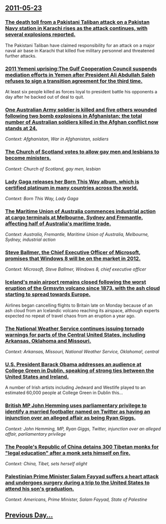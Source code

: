 ## [2011-05-23](/news/2011/05/23/index.md)

### [The death toll from a Pakistani Taliban attack on a Pakistan Navy station in Karachi rises as the attack continues, with several explosions reported. ](/news/2011/05/23/the-death-toll-from-a-pakistani-taliban-attack-on-a-pakistan-navy-station-in-karachi-rises-as-the-attack-continues-with-several-explosions.md)
The Pakistani Taliban have claimed responsibility for an attack on a major naval air base in Karachi that killed five military personnel and threatened further attacks. 

### [2011 Yemeni uprising:The Gulf Cooperation Council suspends mediation efforts in Yemen after President Ali Abdullah Saleh refuses to sign a transition agreement for the third time. ](/news/2011/05/23/2011-yemeni-uprising-the-gulf-cooperation-council-suspends-mediation-efforts-in-yemen-after-president-ali-abdullah-saleh-refuses-to-sign-a-t.md)
At least six people killed as forces loyal to president battle his opponents a day after he backed out of deal to quit.

### [One Australian Army soldier is killed and five others wounded following two bomb explosions in Afghanistan; the total number of Australian soldiers killed in the Afghan conflict now stands at 24. ](/news/2011/05/23/one-australian-army-soldier-is-killed-and-five-others-wounded-following-two-bomb-explosions-in-afghanistan-the-total-number-of-australian-s.md)
_Context: Afghanistan, War in Afghanistan, soldiers_

### [The Church of Scotland votes to allow gay men and lesbians to become ministers. ](/news/2011/05/23/the-church-of-scotland-votes-to-allow-gay-men-and-lesbians-to-become-ministers.md)
_Context: Church of Scotland, gay men, lesbian_

### [Lady Gaga releases her Born This Way album, which is certified platinum in many countries across the world.](/news/2011/05/23/lady-gaga-releases-her-born-this-way-album-which-is-certified-platinum-in-many-countries-across-the-world.md)
_Context: Born This Way, Lady Gaga_

### [The Maritime Union of Australia commences industrial action at cargo terminals at Melbourne, Sydney and Fremantle, affecting half of Australia's maritime trade. ](/news/2011/05/23/the-maritime-union-of-australia-commences-industrial-action-at-cargo-terminals-at-melbourne-sydney-and-fremantle-affecting-half-of-austral.md)
_Context: Australia, Fremantle, Maritime Union of Australia, Melbourne, Sydney, industrial action_

### [Steve Ballmer, the Chief Executive Officer of Microsoft, promises that Windows 8 will be on the market in 2012. ](/news/2011/05/23/steve-ballmer-the-chief-executive-officer-of-microsoft-promises-that-windows-8-will-be-on-the-market-in-2012.md)
_Context: Microsoft, Steve Ballmer, Windows 8, chief executive officer_

### [Iceland's main airport remains closed following the worst eruption of the Grmsvtn volcano since 1873, with the ash cloud starting to spread towards Europe. ](/news/2011/05/23/iceland-s-main-airport-remains-closed-following-the-worst-eruption-of-the-grimsvotn-volcano-since-1873-with-the-ash-cloud-starting-to-sprea.md)
Airlines began cancelling flights to Britain late on Monday because of an ash cloud from an Icelandic volcano reaching its airspace, although experts expected no repeat of travel chaos from an eruption a year ago.

### [The National Weather Service continues issuing tornado warnings for parts of the Central United States, including Arkansas, Oklahoma and Missouri. ](/news/2011/05/23/the-national-weather-service-continues-issuing-tornado-warnings-for-parts-of-the-central-united-states-including-arkansas-oklahoma-and-mis.md)
_Context: Arkansas, Missouri, National Weather Service, Oklahoma!, central_

### [U.S. President Barack Obama addresses an audience at College Green in Dublin, speaking of strong ties between the United States and Ireland. ](/news/2011/05/23/u-s-president-barack-obama-addresses-an-audience-at-college-green-in-dublin-speaking-of-strong-ties-between-the-united-states-and-ireland.md)
A number of Irish artists including Jedward and Westlife played to an estimated 60,000 people at College Green in Dublin this&hellip;

### [British MP John Hemming uses parliamentary privilege to identify a married footballer named on Twitter as having an injunction over an alleged affair as being Ryan Giggs. ](/news/2011/05/23/british-mp-john-hemming-uses-parliamentary-privilege-to-identify-a-married-footballer-named-on-twitter-as-having-an-injunction-over-an-alleg.md)
_Context: John Hemming, MP, Ryan Giggs, Twitter, injunction over an alleged affair, parliamentary privilege_

### [The People's Republic of China detains 300 Tibetan monks for "legal education" after a monk sets himself on fire. ](/news/2011/05/23/the-people-s-republic-of-china-detains-300-tibetan-monks-for-legal-education-after-a-monk-sets-himself-on-fire.md)
_Context: China, Tibet, sets herself alight_

### [Palestinian Prime Minister Salam Fayyad suffers a heart attack and undergoes surgery during a trip to the United States to attend his son's graduation. ](/news/2011/05/23/palestinian-prime-minister-salam-fayyad-suffers-a-heart-attack-and-undergoes-surgery-during-a-trip-to-the-united-states-to-attend-his-son-s.md)
_Context: Americans, Prime Minister, Salam Fayyad, State of Palestine_

## [Previous Day...](/news/2011/05/22/index.md)

